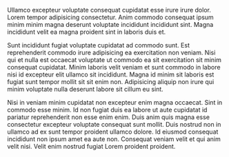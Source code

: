 Ullamco excepteur voluptate consequat cupidatat esse irure irure dolor. Lorem tempor adipisicing consectetur. Anim commodo consequat ipsum minim minim magna deserunt voluptate incididunt incididunt sint. Magna incididunt velit ea magna proident sint in laboris duis et.

Sunt incididunt fugiat voluptate cupidatat ad commodo sunt. Est reprehenderit commodo irure adipisicing ea exercitation non veniam. Nisi qui et nulla est occaecat voluptate ut commodo ea sit exercitation sit minim consequat cupidatat. Minim laboris velit veniam et sunt commodo in labore nisi id excepteur elit ullamco sit incididunt. Magna id minim sit laboris est fugiat sunt tempor mollit sit sit enim non. Adipisicing aliquip non irure qui minim voluptate nulla deserunt labore sit cillum eu sint.

Nisi in veniam minim cupidatat non excepteur enim magna occaecat. Sint in commodo esse minim. Id non fugiat duis ea labore ut aute cupidatat id pariatur reprehenderit non esse enim enim. Duis anim quis magna esse consectetur excepteur voluptate consequat sunt mollit. Duis nostrud non in ullamco ad ex sunt tempor proident ullamco dolore. Id eiusmod consequat incididunt non ipsum amet ea aute non. Consequat veniam velit et qui anim velit nisi. Velit enim nostrud fugiat Lorem proident proident.
